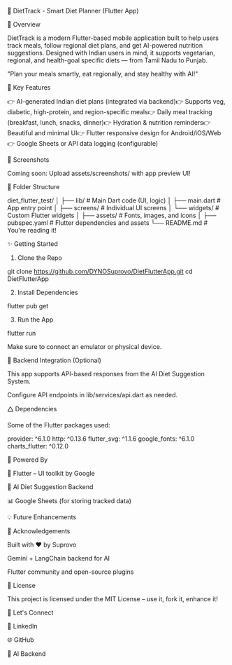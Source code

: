 🥗 DietTrack - Smart Diet Planner (Flutter App)






📱 Overview

DietTrack is a modern Flutter-based mobile application built to help users track meals, follow regional diet plans, and get AI-powered nutrition suggestions. Designed with Indian users in mind, it supports vegetarian, regional, and health-goal specific diets — from Tamil Nadu to Punjab.

"Plan your meals smartly, eat regionally, and stay healthy with AI!"

🎯 Key Features

👉 AI-generated Indian diet plans (integrated via backend)👉 Supports veg, diabetic, high-protein, and region-specific meals👉 Daily meal tracking (breakfast, lunch, snacks, dinner)👉 Hydration & nutrition reminders👉 Beautiful and minimal UI👉 Flutter responsive design for Android/iOS/Web👉 Google Sheets or API data logging (configurable)

📸 Screenshots

Coming soon: Upload assets/screenshots/ with app preview UI!

🧱 Folder Structure

diet_flutter_test/
│
├── lib/                  # Main Dart code (UI, logic)
│   ├── main.dart         # App entry point
│   ├── screens/          # Individual UI screens
│   └── widgets/          # Custom Flutter widgets
│
├── assets/               # Fonts, images, and icons
│
├── pubspec.yaml          # Flutter dependencies and assets
└── README.md             # You're reading it!

✨ Getting Started

1. Clone the Repo

git clone https://github.com/DYNOSuprovo/DietFlutterApp.git
cd DietFlutterApp

2. Install Dependencies

flutter pub get

3. Run the App

flutter run

Make sure to connect an emulator or physical device.

🔗 Backend Integration (Optional)

This app supports API-based responses from the AI Diet Suggestion System.

Configure API endpoints in lib/services/api.dart as needed.

🛆 Dependencies

Some of the Flutter packages used:

provider: ^6.1.0
http: ^0.13.6
flutter_svg: ^1.1.6
google_fonts: ^6.1.0
charts_flutter: ^0.12.0

🧠 Powered By

🧪 Flutter – UI toolkit by Google

🥗 AI Diet Suggestion Backend

📊 Google Sheets (for storing tracked data)

💡 Future Enhancements



🙏 Acknowledgements

Built with ❤️ by Suprovo

Gemini + LangChain backend for AI

Flutter community and open-source plugins

📜 License

This project is licensed under the MIT License – use it, fork it, enhance it!

🔗 Let's Connect

💼 LinkedIn

🌐 GitHub

🐍 AI Backend


